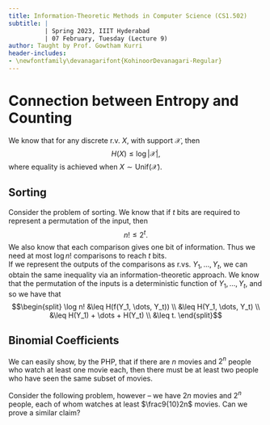 ```yaml
---
title: Information-Theoretic Methods in Computer Science (CS1.502)
subtitle: |
          | Spring 2023, IIIT Hyderabad
          | 07 February, Tuesday (Lecture 9)
author: Taught by Prof. Gowtham Kurri
header-includes:
- \newfontfamily\devanagarifont{KohinoorDevanagari-Regular}
---
```


# Connection between Entropy and Counting
We know that for any discrete r.v. $X$, with support $\mathcal{X}$, then
$$H(X) \leq \log|\mathcal{X}|,$$
where equality is achieved when $X \sim \text{Unif}(\mathcal{X})$.

## Sorting
Consider the problem of sorting. We know that if $t$ bits are required to represent a permutation of the input, then
$$n! \leq 2^t.$$
We also know that each comparison gives one bit of information. Thus we need at most $\log n!$ comparisons to reach $t$ bits.  
If we represent the outputs of the comparisons as r.vs. $Y_1, \dots, Y_t$, we can obtain the same inequality via an information-theoretic approach. We know that the permutation of the inputs is a deterministic function of $Y_1, \dots, Y_t$, and so we have that
$$\begin{split}
\log n! &\leq H(f(Y_1, \dots, Y_t)) \\
&\leq H(Y_1, \dots, Y_t) \\
&\leq H(Y_1) + \dots + H(Y_t) \\
&\leq t.
\end{split}$$

## Binomial Coefficients
We can easily show, by the PHP, that if there are $n$ movies and $2^n$ people who watch at least one movie each, then there must be at least two people who have seen the same subset of movies.

Consider the following problem, however – we have $2n$ movies and $2^n$ people, each of whom watches at least $\frac9{10}2n$ movies. Can we prove a similar claim?
